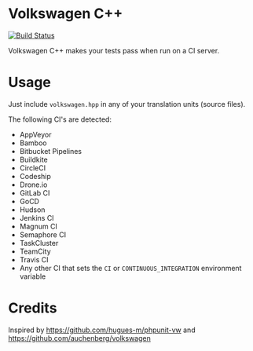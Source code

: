 # Volkswagen C++

[![Build Status](https://travis-ci.org/elnormous/volkswagencpp.svg?branch=master)](https://travis-ci.org/elnormous/volkswagencpp)

Volkswagen C++ makes your tests pass when run on a CI server.

# Usage

Just include `volkswagen.hpp` in any of your translation units (source files).

The following CI's are detected:
* AppVeyor
* Bamboo
* Bitbucket Pipelines
* Buildkite
* CircleCI
* Codeship
* Drone.io
* GitLab CI
* GoCD
* Hudson
* Jenkins CI
* Magnum CI
* Semaphore CI
* TaskCluster
* TeamCity
* Travis CI
* Any other CI that sets the `CI` or `CONTINUOUS_INTEGRATION` environment variable

# Credits
Inspired by https://github.com/hugues-m/phpunit-vw and https://github.com/auchenberg/volkswagen